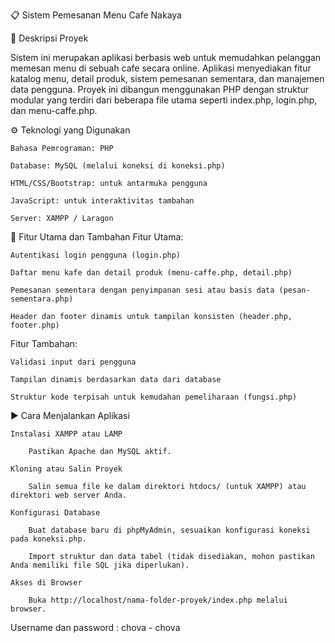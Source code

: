 📋 Sistem Pemesanan Menu Cafe Nakaya

📝 Deskripsi Proyek

Sistem ini merupakan aplikasi berbasis web untuk memudahkan pelanggan memesan menu di sebuah cafe secara online. Aplikasi menyediakan fitur katalog menu, detail produk, sistem pemesanan sementara, dan manajemen data pengguna. Proyek ini dibangun menggunakan PHP dengan struktur modular yang terdiri dari beberapa file utama seperti index.php, login.php, dan menu-caffe.php.

⚙️ Teknologi yang Digunakan

    Bahasa Pemrograman: PHP

    Database: MySQL (melalui koneksi di koneksi.php)

    HTML/CSS/Bootstrap: untuk antarmuka pengguna

    JavaScript: untuk interaktivitas tambahan

    Server: XAMPP / Laragon

🌟 Fitur Utama dan Tambahan
Fitur Utama:

    Autentikasi login pengguna (login.php)

    Daftar menu kafe dan detail produk (menu-caffe.php, detail.php)

    Pemesanan sementara dengan penyimpanan sesi atau basis data (pesan-sementara.php)

    Header dan footer dinamis untuk tampilan konsisten (header.php, footer.php)

Fitur Tambahan:

    Validasi input dari pengguna

    Tampilan dinamis berdasarkan data dari database

    Struktur kode terpisah untuk kemudahan pemeliharaan (fungsi.php)

▶️ Cara Menjalankan Aplikasi

    Instalasi XAMPP atau LAMP

        Pastikan Apache dan MySQL aktif.

    Kloning atau Salin Proyek

        Salin semua file ke dalam direktori htdocs/ (untuk XAMPP) atau direktori web server Anda.

    Konfigurasi Database

        Buat database baru di phpMyAdmin, sesuaikan konfigurasi koneksi pada koneksi.php.

        Import struktur dan data tabel (tidak disediakan, mohon pastikan Anda memiliki file SQL jika diperlukan).

    Akses di Browser

        Buka http://localhost/nama-folder-proyek/index.php melalui browser.



Username dan password : chova - chova
